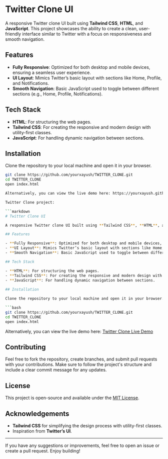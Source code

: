 # Twitter Clone UI

A responsive Twitter clone UI built using **Tailwind CSS**, **HTML**, and **JavaScript**. This project showcases the ability to create a clean, user-friendly interface similar to Twitter with a focus on responsiveness and smooth navigation.


## Features

- **Fully Responsive**: Optimized for both desktop and mobile devices, ensuring a seamless user experience.
- **UI Layout**: Mimics Twitter’s basic layout with sections like Home, Profile, and Notifications.
- **Smooth Navigation**: Basic JavaScript used to toggle between different sections (e.g., Home, Profile, Notifications).

## Tech Stack

- **HTML**: For structuring the web pages.
- **Tailwind CSS**: For creating the responsive and modern design with utility-first classes.
- **JavaScript**: For handling dynamic navigation between sections.
  
## Installation

Clone the repository to your local machine and open it in your browser.

```bash
git clone https://github.com/yourxayush/TWITTER_CLONE.git
cd TWITTER_CLONE
open index.html

Alternatively, you can view the live demo here: https://yourxayush.github.io/TWITTER_CLONE

Twitter Clone project:

```markdown
# Twitter Clone UI

A responsive Twitter clone UI built using **Tailwind CSS**, **HTML**, and **JavaScript**. This project showcases the ability to create a clean, user-friendly interface similar to Twitter with a focus on responsiveness and smooth navigation.

## Features

- **Fully Responsive**: Optimized for both desktop and mobile devices, ensuring a seamless user experience.
- **UI Layout**: Mimics Twitter’s basic layout with sections like Home, Profile, and Notifications.
- **Smooth Navigation**: Basic JavaScript used to toggle between different sections (e.g., Home, Profile, Notifications).

## Tech Stack

- **HTML**: For structuring the web pages.
- **Tailwind CSS**: For creating the responsive and modern design with utility-first classes.
- **JavaScript**: For handling dynamic navigation between sections.
  
## Installation

Clone the repository to your local machine and open it in your browser.

```bash
git clone https://github.com/yourxayush/TWITTER_CLONE.git
cd TWITTER_CLONE
open index.html
```

Alternatively, you can view the live demo here: [Twitter Clone Live Demo](https://yourxayush.github.io/TWITTER_CLONE/)

## Contributing

Feel free to fork the repository, create branches, and submit pull requests with your contributions. Make sure to follow the project's structure and include a clear commit message for any updates.

## License

This project is open-source and available under the [MIT License](LICENSE).

## Acknowledgements

- **Tailwind CSS** for simplifying the design process with utility-first classes.
- Inspiration from **Twitter’s UI**.

---

If you have any suggestions or improvements, feel free to open an issue or create a pull request. Enjoy building!

```


